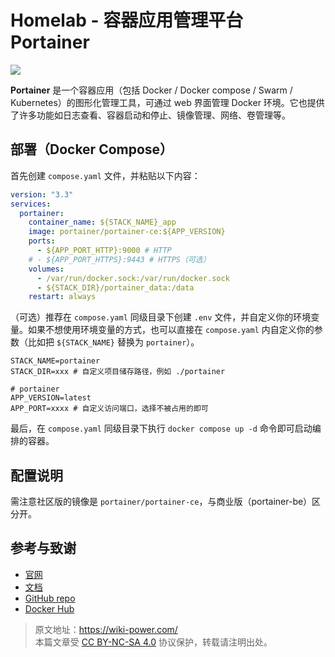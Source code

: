# Homelab - 容器应用管理平台 Portainer

![](https://img.wiki-power.com/d/wiki-media/img/202304111545899.png)

**Portainer** 是一个容器应用（包括 Docker / Docker compose / Swarm / Kubernetes）的图形化管理工具，可通过 web 界面管理 Docker 环境。它也提供了许多功能如日志查看、容器启动和停止、镜像管理、网络、卷管理等。

## 部署（Docker Compose）

首先创建 `compose.yaml` 文件，并粘贴以下内容：

```yaml title="compose.yaml"
version: "3.3"
services:
  portainer:
    container_name: ${STACK_NAME}_app
    image: portainer/portainer-ce:${APP_VERSION}
    ports:
      - ${APP_PORT_HTTP}:9000 # HTTP
    # - ${APP_PORT_HTTPS}:9443 # HTTPS（可选）
    volumes:
      - /var/run/docker.sock:/var/run/docker.sock
      - ${STACK_DIR}/portainer_data:/data
    restart: always
```

（可选）推荐在 `compose.yaml` 同级目录下创建 `.env` 文件，并自定义你的环境变量。如果不想使用环境变量的方式，也可以直接在 `compose.yaml` 内自定义你的参数（比如把 `${STACK_NAME}` 替换为 `portainer`）。

```dotenv title=".env"
STACK_NAME=portainer
STACK_DIR=xxx # 自定义项目储存路径，例如 ./portainer

# portainer
APP_VERSION=latest
APP_PORT=xxxx # 自定义访问端口，选择不被占用的即可
```

最后，在 `compose.yaml` 同级目录下执行 `docker compose up -d` 命令即可启动编排的容器。

## 配置说明

需注意社区版的镜像是 `portainer/portainer-ce`，与商业版（portainer-be）区分开。

## 参考与致谢

- [官网](https://www.portainer.io/)
- [文档](https://docs.portainer.io/)
- [GitHub repo](https://github.com/portainer/portainer)
- [Docker Hub](https://hub.docker.com/r/portainer/portainer-ce)

> 原文地址：<https://wiki-power.com/>  
> 本篇文章受 [CC BY-NC-SA 4.0](https://creativecommons.org/licenses/by/4.0/deed.zh) 协议保护，转载请注明出处。
